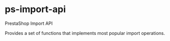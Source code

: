ps-import-api
=============

PrestaShop Import API

Provides a set of functions that implements most popular import operations.
